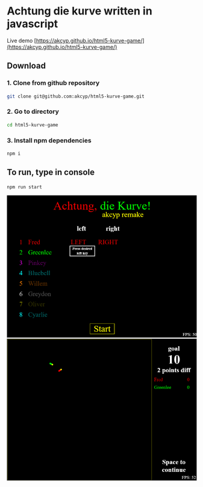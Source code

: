 # Achtung die kurve written in javascript

Live demo [https://akcyp.github.io/html5-kurve-game/](https://akcyp.github.io/html5-kurve-game/)

## Download

### 1. Clone from github repository

```bash
git clone git@github.com:akcyp/html5-kurve-game.git
```

### 2. Go to directory

```bash
cd html5-kurve-game
```

### 3. Install npm dependencies

```bash
npm i
```

## To run, type in console

```bash
npm run start
```

![Menu](img/main-menu.png "Menu")
![Game](img/game.png "Game")
